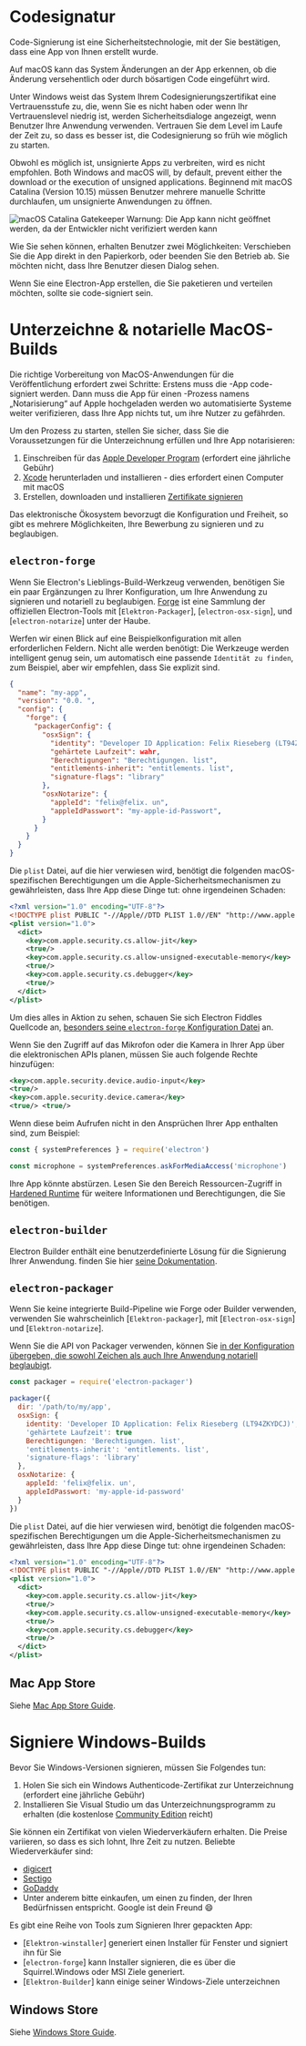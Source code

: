 # Codesignatur

Code-Signierung ist eine Sicherheitstechnologie, mit der Sie bestätigen, dass eine App von Ihnen erstellt wurde.

Auf macOS kann das System Änderungen an der App erkennen, ob die Änderung versehentlich oder durch bösartigen Code eingeführt wird.

Unter Windows weist das System Ihrem Codesignierungszertifikat eine Vertrauensstufe zu, die, wenn Sie es nicht haben oder wenn Ihr Vertrauenslevel niedrig ist, werden Sicherheitsdialoge angezeigt, wenn Benutzer Ihre Anwendung verwenden.  Vertrauen Sie dem Level im Laufe der Zeit zu, so dass es besser ist, die Codesignierung so früh wie möglich zu starten.

Obwohl es möglich ist, unsignierte Apps zu verbreiten, wird es nicht empfohlen. Both Windows and macOS will, by default, prevent either the download or the execution of unsigned applications. Beginnend mit macOS Catalina (Version 10.15) müssen Benutzer mehrere manuelle Schritte durchlaufen, um unsignierte Anwendungen zu öffnen.

![macOS Catalina Gatekeeper Warnung: Die App kann nicht geöffnet werden, da der Entwickler
nicht verifiziert werden kann](../images/gatekeeper.png)

Wie Sie sehen können, erhalten Benutzer zwei Möglichkeiten: Verschieben Sie die App direkt in den Papierkorb, oder beenden Sie den Betrieb ab. Sie möchten nicht, dass Ihre Benutzer diesen Dialog sehen.

Wenn Sie eine Electron-App erstellen, die Sie paketieren und verteilen möchten, sollte sie code-signiert sein.

# Unterzeichne & notarielle MacOS-Builds

Die richtige Vorbereitung von MacOS-Anwendungen für die Veröffentlichung erfordert zwei Schritte: Erstens muss die -App code-signiert werden. Dann muss die App für einen -Prozess namens „Notarisierung“ auf Apple hochgeladen werden wo automatisierte Systeme weiter verifizieren, dass Ihre App nichts tut, um ihre Nutzer zu gefährden.

Um den Prozess zu starten, stellen Sie sicher, dass Sie die Voraussetzungen für die Unterzeichnung erfüllen und Ihre App notarisieren:

1. Einschreiben für das [Apple Developer Program](https://developer.apple.com/programs/) (erfordert eine jährliche Gebühr)
2. [Xcode](https://developer.apple.com/xcode) herunterladen und installieren - dies erfordert einen Computer mit macOS
3. Erstellen, downloaden und installieren [Zertifikate signieren](https://github.com/electron/electron-osx-sign/wiki/1.-Getting-Started#certificates)

Das elektronische Ökosystem bevorzugt die Konfiguration und Freiheit, so gibt es mehrere Möglichkeiten, Ihre Bewerbung zu signieren und zu beglaubigen.

## `electron-forge`

Wenn Sie Electron's Lieblings-Build-Werkzeug verwenden, benötigen Sie ein paar Ergänzungen zu Ihrer Konfiguration, um Ihre Anwendung zu signieren und notariell zu beglaubigen. [Forge](https://electronforge.io) ist eine Sammlung der offiziellen Electron-Tools mit [`Elektron-Packager`], [`electron-osx-sign`], und [`electron-notarize`] unter der Haube.

Werfen wir einen Blick auf eine Beispielkonfiguration mit allen erforderlichen Feldern. Nicht alle werden benötigt: Die Werkzeuge werden intelligent genug sein, um automatisch eine passende `Identität zu finden`, zum Beispiel, aber wir empfehlen, dass Sie explizit sind.

```json
{
  "name": "my-app",
  "version": "0.0. ",
  "config": {
    "forge": {
      "packagerConfig": {
        "osxSign": {
          "identity": "Developer ID Application: Felix Rieseberg (LT94ZKYDCJ)",
          "gehärtete Laufzeit": wahr,
          "Berechtigungen": "Berechtigungen. list",
          "entitlements-inherit": "entitlements. list",
          "signature-flags": "library"
        },
        "osxNotarize": {
          "appleId": "felix@felix. un",
          "appleIdPasswort": "my-apple-id-Passwort",
        }
      }
    }
  }
}
```

Die `plist` Datei, auf die hier verwiesen wird, benötigt die folgenden macOS-spezifischen Berechtigungen um die Apple-Sicherheitsmechanismen zu gewährleisten, dass Ihre App diese Dinge tut: ohne irgendeinen Schaden:

```xml
<?xml version="1.0" encoding="UTF-8"?>
<!DOCTYPE plist PUBLIC "-//Apple//DTD PLIST 1.0//EN" "http://www.apple.com/DTDs/PropertyList-1.0.dtd">
<plist version="1.0">
  <dict>
    <key>com.apple.security.cs.allow-jit</key>
    <true/>
    <key>com.apple.security.cs.allow-unsigned-executable-memory</key>
    <true/>
    <key>com.apple.security.cs.debugger</key>
    <true/>
  </dict>
</plist>
```

Um dies alles in Aktion zu sehen, schauen Sie sich Electron Fiddles Quellcode an, [besonders seine `electron-forge` Konfiguration Datei](https://github.com/electron/fiddle/blob/master/forge.config.js) an.

Wenn Sie den Zugriff auf das Mikrofon oder die Kamera in Ihrer App über die elektronischen APIs planen, müssen Sie auch folgende Rechte hinzufügen:

```xml
<key>com.apple.security.device.audio-input</key>
<true/>
<key>com.apple.security.device.camera</key>
<true/> <true/>
```

Wenn diese beim Aufrufen nicht in den Ansprüchen Ihrer App enthalten sind, zum Beispiel:

```js
const { systemPreferences } = require('electron')

const microphone = systemPreferences.askForMediaAccess('microphone')
```

Ihre App könnte abstürzen. Lesen Sie den Bereich Ressourcen-Zugriff in [Hardened Runtime](https://developer.apple.com/documentation/security/hardened_runtime) für weitere Informationen und Berechtigungen, die Sie benötigen.

## `electron-builder`

Electron Builder enthält eine benutzerdefinierte Lösung für die Signierung Ihrer Anwendung. finden Sie hier [seine Dokumentation](https://www.electron.build/code-signing).

## `electron-packager`

Wenn Sie keine integrierte Build-Pipeline wie Forge oder Builder verwenden, verwenden Sie wahrscheinlich [`Elektron-packager`], mit [`Electron-osx-sign`] und [`Elektron-notarize`].

Wenn Sie die API von Packager verwenden, können Sie [in der Konfiguration übergeben, die sowohl Zeichen als auch Ihre Anwendung notariell beglaubigt](https://electron.github.io/electron-packager/master/interfaces/electronpackager.options.html).

```js
const packager = require('electron-packager')

packager({
  dir: '/path/to/my/app',
  osxSign: {
    identity: 'Developer ID Application: Felix Rieseberg (LT94ZKYDCJ)',
    'gehärtete Laufzeit': true
    Berechtigungen: 'Berechtigungen. list',
    'entitlements-inherit': 'entitlements. list',
    'signature-flags': 'library'
  },
  osxNotarize: {
    appleId: 'felix@felix. un',
    appleIdPasswort: 'my-apple-id-password'
  }
})
```

Die `plist` Datei, auf die hier verwiesen wird, benötigt die folgenden macOS-spezifischen Berechtigungen um die Apple-Sicherheitsmechanismen zu gewährleisten, dass Ihre App diese Dinge tut: ohne irgendeinen Schaden:

```xml
<?xml version="1.0" encoding="UTF-8"?>
<!DOCTYPE plist PUBLIC "-//Apple//DTD PLIST 1.0//EN" "http://www.apple.com/DTDs/PropertyList-1.0.dtd">
<plist version="1.0">
  <dict>
    <key>com.apple.security.cs.allow-jit</key>
    <true/>
    <key>com.apple.security.cs.allow-unsigned-executable-memory</key>
    <true/>
    <key>com.apple.security.cs.debugger</key>
    <true/>
  </dict>
</plist>
```

## Mac App Store

Siehe [Mac App Store Guide](mac-app-store-submission-guide.md).

# Signiere Windows-Builds

Bevor Sie Windows-Versionen signieren, müssen Sie Folgendes tun:

1. Holen Sie sich ein Windows Authenticode-Zertifikat zur Unterzeichnung (erfordert eine jährliche Gebühr)
2. Installieren Sie Visual Studio um das Unterzeichnungsprogramm zu erhalten (die kostenlose [Community Edition](https://visualstudio.microsoft.com/vs/community/) reicht)

Sie können ein Zertifikat von vielen Wiederverkäufern erhalten. Die Preise variieren, so dass es sich lohnt, Ihre Zeit zu nutzen. Beliebte Wiederverkäufer sind:

* [digicert](https://www.digicert.com/code-signing/microsoft-authenticode.htm)
* [Sectigo](https://sectigo.com/ssl-certificates-tls/code-signing)
* [GoDaddy](https://au.godaddy.com/web-security/code-signing-certificate)
* Unter anderem bitte einkaufen, um einen zu finden, der Ihren Bedürfnissen entspricht. Google ist dein Freund 😄

Es gibt eine Reihe von Tools zum Signieren Ihrer gepackten App:

* [`Elektron-winstaller`] generiert einen Installer für Fenster und signiert ihn für Sie
* [`electron-forge`] kann Installer signieren, die es über die Squirrel.Windows oder MSI Ziele generiert.
* [`Elektron-Builder`] kann einige seiner Windows-Ziele unterzeichnen

## Windows Store

Siehe [Windows Store Guide](windows-store-guide.md).
